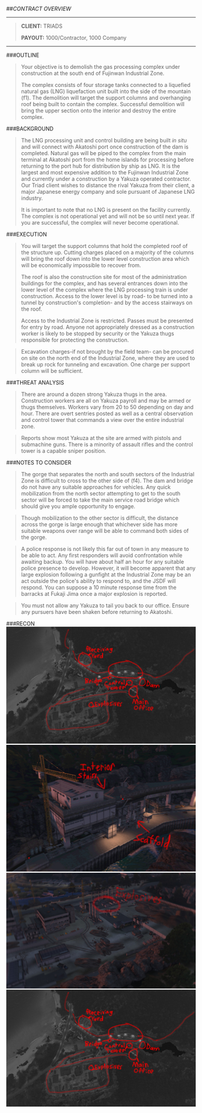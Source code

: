 
##*CONTRACT OVERVIEW*
***
>**CLIENT:** TRIADS
>
>**PAYOUT:** 1000/Contractor, 1000 Company
***
###OUTLINE
>Your objective is to demolish the gas processing complex under construction at the south end of Fujinwan Industrial Zone.
>
>The complex consists of four storage tanks connected to a liquefied natural gas (LNG) liquefaction unit built into the side of the mountain (f1). The demolition will target the support columns and overhanging roof being built to contain the complex. Successful demolition will bring the upper section onto the interior and destroy the entire complex.
>
###BACKGROUND
>The LNG processing unit and control building are being built *in situ* and will connect with Akatoshi port once construction of the dam is completed. Natural gas will be piped to the complex from the main terminal at Akatoshi port from the home islands for processing before returning to the port hub for distribution by ship as LNG. It is the largest and most expensive addition to the Fujinwan Industrial Zone and currently under a construction by a Yakuza operated contractor. Our Triad client wishes to distance the rival Yakuza from their client, a major Japanese energy company and sole pursuant of Japanese LNG industry.
>
>It is important to note that no LNG is present on the facility currently. The complex is not operational yet and will not be so until next year. If you are successful, the complex will never become operational.

###EXECUTION
>You will target the support columns that hold the completed roof of the structure up. Cutting charges placed on a majority of the columns will bring the roof down into the lower level construction area which will be economically impossible to recover from.
>
> The roof is also the construction site for most of the administration buildings for the complex, and has several entrances down into the lower level of the complex where the LNG processing train is under construction. Access to the lower level is by road- to be turned into a tunnel by construction's completion- and by the access stairways on the roof.
>
>Access to the Industrial Zone is restricted. Passes must be presented for entry by road. Anyone not appropriately dressed as a construction worker is likely to be stopped by security or the Yakuza thugs responsible for protecting the construction.

>Excavation charges-if not brought by the field team- can be procured on site on the north end of the Industrial Zone, where they are used to break up rock for tunneling and excavation. One charge per support column will be sufficient.

###THREAT ANALYSIS
>There are around a dozen strong Yakuza thugs in the area. Construction workers are all on Yakuza payroll and may be armed or thugs themselves. Workers vary from 20 to 50 depending on day and hour. There are overt sentries posted as well as a central observation and control tower that commands a view over the entire industrial zone.

>Reports show most Yakuza at the site are armed with pistols and submachine guns. There is a minority of assault rifles and the control tower is a capable sniper position.

###NOTES TO CONSIDER
>The gorge that separates the north and south sectors of the Industrial Zone is difficult to cross to the other side of (f4). The dam and bridge do not have any suitable approaches for vehicles. Any quick mobilization from the north sector attempting to get to the south sector will be forced to take the main service road bridge which should give you ample opportunity to engage.

>Though mobilization to the other sector is difficult, the distance across the gorge is large enough that whichever side has more suitable weapons over range will be able to command both sides of the gorge.

>A police response is not likely this far out of town in any measure to be able to act. Any first responders will avoid confrontation while awaiting backup. You will have about half an hour for any suitable police presence to develop. However, it will become apparent that any large explosion following a gunfight at the Industrial Zone may be an act outside the police's ability to respond to, and the JSDF will respond. You can suppose a 10 minute response time from the barracks at Fukaji Jima once a major explosion is reported.

>You must not allow any Yakuza to tail you back to our office. Ensure any pursuers have been shaken before returning to Akatoshi.

###RECON
![alt text](https://github.com/WulfyWulf/ION/blob/master/CONSTRUCTION-SABOTAGE/fuji1.jpg "f1")
![alt text](https://github.com/WulfyWulf/ION/blob/master/CONSTRUCTION-SABOTAGE/fuji2.jpg "f2")
![alt text](https://github.com/WulfyWulf/ION/blob/master/CONSTRUCTION-SABOTAGE/fuji3.jpg "f3")
![alt text](https://github.com/WulfyWulf/ION/blob/master/CONSTRUCTION-SABOTAGE/fuji4.jpg "f4")
